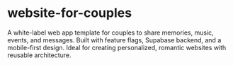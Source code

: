# website-for-couples
A white-label web app template for couples to share memories, music, events, and messages. Built with feature flags, Supabase backend, and a mobile-first design. Ideal for creating personalized, romantic websites with reusable architecture.
